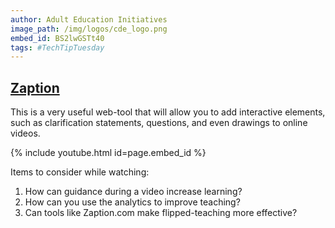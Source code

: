 ```yaml
---
author: Adult Education Initiatives
image_path: /img/logos/cde_logo.png
embed_id: BS2lwGSTt40
tags: #TechTipTuesday
---
```

## [Zaption](https://www.zaption.com/)

This is a very useful web-tool that will allow you to add interactive elements, such as clarification statements, questions, and even drawings to online videos.

{% include youtube.html id=page.embed_id %}

Items to consider while watching:

  1.  How can guidance during a video increase learning?
  2.  How can you use the analytics to improve teaching?
  3.  Can tools like Zaption.com make flipped-teaching more effective?
